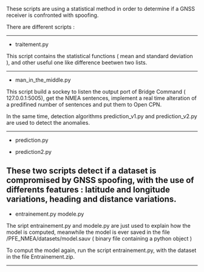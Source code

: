 These scripts are using a statistical method in order to determine if a GNSS receiver is confronted with spoofing.

There are different scripts :

--------------------------------------------------------------------------------------------------------------------------------------------------------

  - traitement.py 
  
This script contains the statistical functions ( mean and standard deviation ), and other useful one like difference beetwen two lists.  

--------------------------------------------------------------------------------------------------------------------------------------------------------


  - man_in_the_middle.py
  
This script build a sockey to listen the output port of Bridge Command ( 127.0.0.1:5005), get the NMEA sentences, implement a real time alteration of a predifined number of sentences and put them to Open CPN.
  
In the same time, detection algorithms prediction_v1.py and prediction_v2.py are used to detect the anomalies.
  
--------------------------------------------------------------------------------------------------------------------------------------------------------

  - prediction.py

  - prediction2.py
  
These two scripts detect if a dataset is compromised by GNSS spoofing, with the use of differents features : latitude and longitude variations, heading and distance variations.
------------------------------------------------------------------------------------------------------------------------------------------------------


 - entrainement.py modele.py

The sript entrainement.py and modele.py are just used to explain how the model is computed, meanwhile the model is ever saved in the file /PFE_NMEA/datasets/model.sauv ( binary file containing a python object )

To comput the model again, run the script entrainement.py, with the dataset in the file Entrainement.zip.

--------------------------------------------------------------------------------------------------------------------------------------------------------

